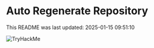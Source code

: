 # Auto Regenerate Repository

This README was last updated: 2025-01-15 09:51:10

 ![TryHackMe](https://tryhackme.com/badge/533634)
